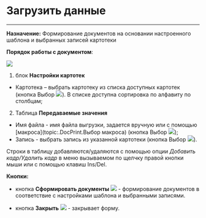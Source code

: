 ﻿# Загрузить данные

----------

**Назначение:**  Формирование документов на основании настроенного шаблона и выбранных записей картотеки

**Порядок работы с документом**:

![](topic:.AddFiles.Screenshot_20115.jpg)

1. блок **Настройки картотек**

- Картотека – выбрать картотеку из списка доступных картотек (кнопка Выбор ![](topic:Com.AddFiles.Btn_select.png)). В списке доступна сортировка по алфавиту по столбцам;

2. Таблица **Передаваемые значения**

- Имя файла - имя файла выгрузки, задается вручную или с помощью [макроса](topic:.DocPrint.Выбор макроса) (кнопка Выбор ![](topic:Com.AddFiles.Btn_select.png));
- Запись - выбрать запись из указанной картотеки (кнопка Выбор ![](topic:Com.AddFiles.Btn_select.png)).

Строки в таблицу добавляются/удаляются с помощью опции *Добавить кадр/Удалить кадр* в меню вызываемом по щелчку правой кнопки мыши или с помощью клавиш Ins/Del.

**Кнопки:**

- кнопка **Сформировать документы** ![](topic:Com.AddFiles.Buttons.Btn_Add_new.png) - формирование документов в соответствие с настройками шаблона и выбранными записями.

- кнопка **Закрыть** ![](topic:Com.AddFiles.Buttons.BtnCloseCancel.png) - закрывает форму.


